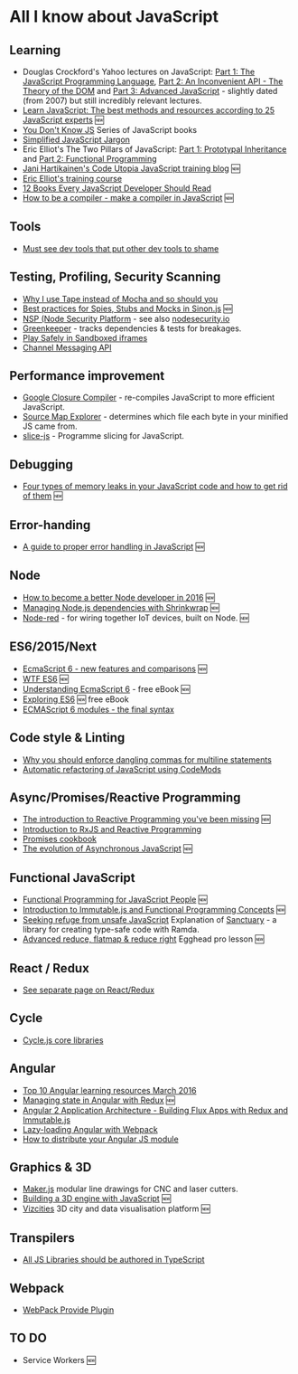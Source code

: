 # All I know about JavaScript

## Learning ##
 * Douglas Crockford's Yahoo lectures on JavaScript: [Part 1: The JavaScript Programming Language](https://www.youtube.com/watch?v=v2ifWcnQs6M), [Part 2: An Inconvenient API - The Theory of the DOM](https://www.youtube.com/watch?v=Y2Y0U-2qJMs) and [Part 3: Advanced JavaScript](https://www.youtube.com/watch?v=DwYPG6vreJg) - slightly dated (from 2007) but still incredibly relevant lectures.
 * [Learn JavaScript: The best methods and resources according to 25 JavaScript experts](https://psdtowp.net/learn-javascript.html) :new:
 * [You Don't Know JS](https://github.com/getify/You-Dont-Know-JS) Series of JavaScript books
 * [Simplified JavaScript Jargon](https://github.com/HugoGiraudel/SJSJ)
 * Eric Elliot's The Two Pillars of JavaScript: [Part 1: Prototypal Inheritance](https://medium.com/javascript-scene/the-two-pillars-of-javascript-ee6f3281e7f3#.2oaw14lc5) and [Part 2: Functional Programming](https://medium.com/javascript-scene/the-two-pillars-of-javascript-pt-2-functional-programming-a63aa53a41a4#.6eui0zlbh)
 * [Jani Hartikainen's Code Utopia JavaScript training blog](http://codeutopia.net/blog/) :new:
 * [Eric Elliot's training course](https://courses.ericelliottjs.com/)
 * [12 Books Every JavaScript Developer Should Read](https://medium.com/javascript-scene/12-books-every-javascript-developer-should-read-9da76157fb3#.1ywm2k1zv)
 * [How to be a compiler - make a compiler in JavaScript](https://medium.com/@kosamari/how-to-be-a-compiler-make-a-compiler-with-javascript-4a8a13d473b4#.qrkyt2hiw) :new:

## Tools
 * [Must see dev tools that put other dev tools to shame](https://medium.com/javascript-scene/must-see-javascript-dev-tools-that-put-other-dev-tools-to-shame-aca6d3e3d925#.7pkdqqpy5)

## Testing, Profiling, Security Scanning
 * [Why I use Tape instead of Mocha and so should you](https://medium.com/javascript-scene/why-i-use-tape-instead-of-mocha-so-should-you-6aa105d8eaf4)
 * [Best practices for Spies, Stubs and Mocks in Sinon.js](https://semaphoreci.com/community/tutorials/best-practices-for-spies-stubs-and-mocks-in-sinon-js) :new:
 * [NSP (Node Security Platform](https://github.com/nodesecurity/nsp) - see also [nodesecurity.io](https://nodesecurity.io/)
 * [Greenkeeper](https://greenkeeper.io/) - tracks dependencies & tests for breakages.
 * [Play Safely in Sandboxed iframes](https://www.html5rocks.com/en/tutorials/security/sandboxed-iframes/)
 * [Channel Messaging API](https://developer.mozilla.org/en-US/docs/Web/API/Channel_Messaging_API)
 
## Performance improvement
 * [Google Closure Compiler](https://developers.google.com/closure/compiler/) - re-compiles JavaScript to more efficient JavaScript.
 * [Source Map Explorer](https://www.npmjs.com/package/source-map-explorer) -  determines which file each byte in your minified JS came from.
 * [slice-js](https://www.npmjs.com/package/slice-js) - Programme slicing for JavaScript.

## Debugging
 * [Four types of memory leaks in your JavaScript code and how to get rid of them](https://auth0.com/blog/2016/01/26/four-types-of-leaks-in-your-javascript-code-and-how-to-get-rid-of-them/) :new:

## Error-handing
 * [A guide to proper error handling in JavaScript](http://www.sitepoint.com/proper-error-handling-javascript/) :new:

## Node
 * [How to become a better Node developer in 2016](https://blog.risingstack.com/how-to-become-a-better-node-js-developer-in-2016/) :new:
 * [Managing Node.js dependencies with Shrinkwrap](https://nodejs.org/en/blog/npm/managing-node-js-dependencies-with-shrinkwrap/) :new:
 * [Node-red](http://nodered.org/) - for wiring together IoT devices, built on Node. :new:

## ES6/2015/Next
 * [EcmaScript 6 - new features and comparisons](http://es6-features.org/) :new:
 * [WTF ES6](http://help.wtf/es6) :new:
 * [Understanding EcmaScript 6](https://leanpub.com/understandinges6/read) - free eBook :new:
 * [Exploring ES6](http://exploringjs.com/es6/) :new: free eBook
 * [ECMAScript 6 modules - the final syntax](http://www.2ality.com/2014/09/es6-modules-final.html)

## Code style & Linting
 * [Why you should enforce dangling commas for multiline statements](https://medium.com/@nikgraf/why-you-should-enforce-dangling-commas-for-multiline-statements-d034c98e36f8#.6abbywdhh)
 * [Automatic refactoring of JavaScript using CodeMods](https://medium.com/airbnb-engineering/turbocharged-javascript-refactoring-with-codemods-b0cae8b326b9)


## Async/Promises/Reactive Programming
 * [The introduction to Reactive Programming you've been missing](https://gist.github.com/staltz/868e7e9bc2a7b8c1f754) :new:
 * [Introduction to RxJS and Reactive Programming](https://egghead.io/lessons/rxjs-reactive-programming-what-is-rxjs?series=introduction-to-reactive-programming)
 * [Promises cookbook](https://github.com/mattdesl/promise-cookbook)
 * [The evolution of Asynchronous JavaScript](https://blog.risingstack.com/asynchronous-javascript/) :new:

## Functional JavaScript ##
 * [Functional Programming for JavaScript People](https://medium.com/@chetcorcos/functional-programming-for-javascript-people-1915d8775504) :new:
 * [Introduction to Immutable.js and Functional Programming Concepts](https://auth0.com/blog/2016/03/23/intro-to-immutable-js/) :new:
 * [Seeking refuge from unsafe JavaScript](https://blog.plaid.com/sanctuary/) Explanation of [Sanctuary](http://sanctuary.js.org/) - a library for creating type-safe code with Ramda.
 * [Advanced reduce, flatmap & reduce right](https://egghead.io/lessons/javascript-advanced-reduce-flatten-flatmap-and-reduceright) Egghead pro lesson :new:

## React / Redux ##
 * [See separate page on React/Redux](react.md)

## Cycle ##
 * [Cycle.js core libraries](https://github.com/cyclejs/core)

## Angular ##
  * [Top 10 Angular learning resources March 2016](https://medium.com/@Mybridge/top-10-resources-to-learn-angularjs-from-march-2016-fb2a7cba940e#.28r0cai5k)
  * [Managing state in Angular with Redux](http://blog.rangle.io/managing-state-redux-angular/) :new:
  * [Angular 2 Application Architecture - Building Flux Apps with Redux and Immutable.js](http://blog.jhades.org/angular-2-application-architecture-building-flux-like-apps-using-redux-and-immutable-js-js/)
  * [Lazy-loading Angular with Webpack](http://michalzalecki.com/lazy-load-angularjs-with-webpack/)
  * [How to distribute your Angular JS module](https://medium.com/@kentcdodds/how-to-distribute-your-angularjs-module-e04d4dd58ddc#.99zwgqz1p)

## Graphics & 3D ##
 * [Maker.js](http://microsoft.github.io/maker.js/) modular line drawings for CNC and laser cutters.
 * [Building a 3D engine with JavaScript](http://www.sitepoint.com/building-3d-engine-javascript/) :new:
 * [Vizcities](https://github.com/vizicities/vizicities) 3D city and data visualisation platform :new:

## Transpilers ##
 * [All JS Libraries should be authored in TypeScript](http://staltz.com/all-js-libraries-should-be-authored-in-typescript.html)

## Webpack ##
 * [WebPack Provide Plugin](https://medium.com/@thejenniekim/never-import-react-from-react-again-thanks-to-webpack-s-provideplugin-69e7feb69e#.abqkhl231)

## TO DO ##
 * Service Workers :new:

